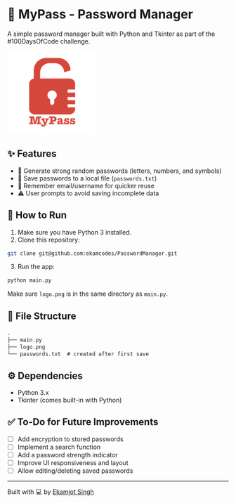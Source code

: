 
# 🔐 MyPass - Password Manager

A simple password manager built with Python and Tkinter as part of the #100DaysOfCode challenge.

![MyPass Logo](logo.png)

## ✨ Features

- 🔐 Generate strong random passwords (letters, numbers, and symbols)
- 💾 Save passwords to a local file (`passwords.txt`)
- 🧠 Remember email/username for quicker reuse
- ⚠️ User prompts to avoid saving incomplete data


## 🚀 How to Run

1. Make sure you have Python 3 installed.
2. Clone this repository:

```bash
git clone git@github.com:ekamcodes/PasswordManager.git
```

3. Run the app:

```bash
python main.py
```

Make sure `logo.png` is in the same directory as `main.py`.

## 📁 File Structure

```
.
├── main.py
├── logo.png
└── passwords.txt  # created after first save
```

## ⚙️ Dependencies

- Python 3.x
- Tkinter (comes built-in with Python)

## ✅ To-Do for Future Improvements

- [ ] Add encryption to stored passwords
- [ ] Implement a search function
- [ ] Add a password strength indicator
- [ ] Improve UI responsiveness and layout
- [ ] Allow editing/deleting saved passwords

---

Built with 💻 by [Ekamjot Singh](https://github.com/ekamcodes)
